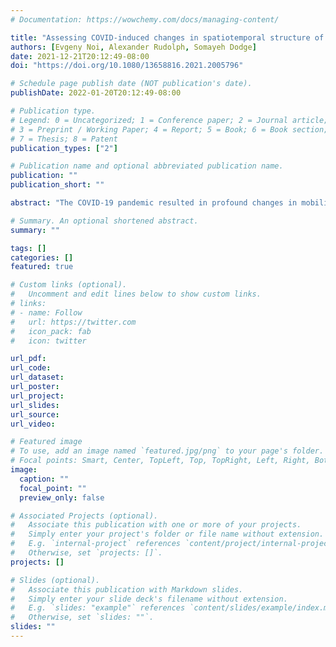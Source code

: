 ```yaml
---
# Documentation: https://wowchemy.com/docs/managing-content/

title: "Assessing COVID-induced changes in spatiotemporal structure of mobility in the United States in 2020: a multi-source analytical framework"
authors: [Evgeny Noi, Alexander Rudolph, Somayeh Dodge]
date: 2021-12-21T20:12:49-08:00
doi: "https://doi.org/10.1080/13658816.2021.2005796"

# Schedule page publish date (NOT publication's date).
publishDate: 2022-01-20T20:12:49-08:00

# Publication type.
# Legend: 0 = Uncategorized; 1 = Conference paper; 2 = Journal article;
# 3 = Preprint / Working Paper; 4 = Report; 5 = Book; 6 = Book section;
# 7 = Thesis; 8 = Patent
publication_types: ["2"]

# Publication name and optional abbreviated publication name.
publication: ""
publication_short: ""

abstract: "The COVID-19 pandemic resulted in profound changes in mobility patterns and altered travel behaviors locally and globally. As a result, movement metrics have widely been used by researchers and policy makers as indicators to study, model, and mitigate the impacts of the COVID-19 pandemic. However, the veracity and variability of these mobility metrics have not been studied. This paper provides a systematic review of mobility and social distancing metrics available to researchers during the pandemic in 2020 in the United States. Twenty-six indices across nine different sources are analyzed and assessed with respect to their spatial and temporal coverage as well as sample representativeness at the county-level. Finally global and local indicators of spatial association are computed to explore spatial and temporal heterogeneity in mobility patterns. The structure of underlying changes in mobility and social distancing is examined in different US counties and across different data sets. We argue that a single measure might not describe all aspects of mobility perfectly."

# Summary. An optional shortened abstract.
summary: ""

tags: []
categories: []
featured: true

# Custom links (optional).
#   Uncomment and edit lines below to show custom links.
# links:
# - name: Follow
#   url: https://twitter.com
#   icon_pack: fab
#   icon: twitter

url_pdf:
url_code:
url_dataset:
url_poster:
url_project:
url_slides:
url_source:
url_video:

# Featured image
# To use, add an image named `featured.jpg/png` to your page's folder. 
# Focal points: Smart, Center, TopLeft, Top, TopRight, Left, Right, BottomLeft, Bottom, BottomRight.
image:
  caption: ""
  focal_point: ""
  preview_only: false

# Associated Projects (optional).
#   Associate this publication with one or more of your projects.
#   Simply enter your project's folder or file name without extension.
#   E.g. `internal-project` references `content/project/internal-project/index.md`.
#   Otherwise, set `projects: []`.
projects: []

# Slides (optional).
#   Associate this publication with Markdown slides.
#   Simply enter your slide deck's filename without extension.
#   E.g. `slides: "example"` references `content/slides/example/index.md`.
#   Otherwise, set `slides: ""`.
slides: ""
---
```

